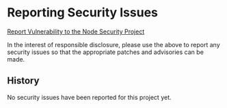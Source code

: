 # Reporting Security Issues

[Report Vulnerability to the Node Security Project](mailto:report@nodesecurity.io?cc=lancestout@gmail.com&subject=Security%20Issue%20for%20rtt-buffer)

In the interest of responsible disclosure, please use the above to report any security issues so
that the appropriate patches and advisories can be made.

## History

No security issues have been reported for this project yet.
